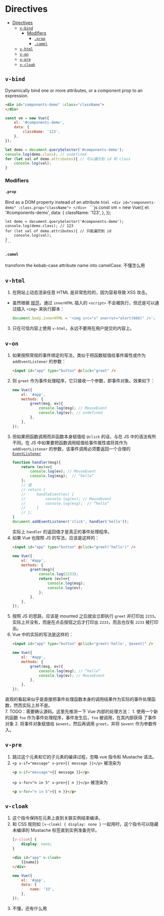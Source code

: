 # Directives


<!-- TOC -->

- [Directives](#directives)
    - [`v-bind`](#v-bind)
        - [Modifiers](#modifiers)
            - [`.prop`](#prop)
            - [`.camel`](#camel)
    - [`v-html`](#v-html)
    - [`v-on`](#v-on)
    - [`v-pre`](#v-pre)
    - [`v-cloak`](#v-cloak)

<!-- /TOC -->


## `v-bind`
Dynamically bind one or more attributes, or a component prop to an expression.
```html
<div id="components-demo" :class="className">
</div>
```
```js
const vm = new Vue({
    el: '#components-demo',
    data: {
        className: '123',
    },
});

let demo = document.querySelector('#components-demo');
console.log(demo.class); // undefined
for (let val of demo.attributes){ // 可以遍历到 id 和 class
    console.log(val);
}
```

### Modifiers
#### `.prop`
Bind as a DOM property instead of an attribute
    ```html
    <div id="components-demo" :class.prop="className">
    </div>
    ```
    ```js
    const vm = new Vue({
        el: '#components-demo',
        data: {
            className: '123',
        },
    });

    let demo = document.querySelector('#components-demo');
    console.log(demo.class); // 123
    for (let val of demo.attributes){ // 只能遍历到 id
        console.log(val);
    }
    ```

#### `.camel`
transform the kebab-case attribute name into camelCase. 不懂怎么用


## `v-html`
1. 在网站上动态渲染任意 HTML 是非常危险的，因为容易导致 XSS 攻击。
* 虽然根据 [规范](https://www.w3.org/TR/2008/WD-html5-20080610/dom.html#innerhtml0)，通过 `innerHTML` 插入的 `<script>` 不会被执行，但还是可以通过插入 `<img>` 来执行脚本：
    ```js
    document.body.innerHTML = '<img src="x" onerror="alert(666)" />';
    ```
3. 只在可信内容上使用 `v-html`，永远不要用在用户提交的内容上。


## `v-on`
1. 如果按照常规的事件绑定的写法，类似于把函数赋值给事件属性或作为 `addEventListener` 的参数：
    ```html
    <input id="app" type="button" @click="greet" />
    ```
2. 则 `greet` 作为事件处理程序，它只接收一个参数，即事件对象。效果如下：
    ```js
    new Vue({
        el: '#app',
        methods: {
            greet(msg, ev){
                console.log(msg); // MouseEvent
                console.log(ev); // undefined
            },
        },
    });
    ```
3. 但如果把函数调用而非函数本身赋值给 `@click` 的话，与在 JS 中的语法有所不同。在 JS 中如果要把函数调用赋值给事件属性或将其作为 `addEventListener` 的参数，该事件调用必须要返回一个合理的 [`EventListener`](https://developer.mozilla.org/en-US/docs/Web/API/EventListener)
    ```js
    function handler(msg){
        return (ev)=>{
            console.log(ev); // MouseEvent
            console.log(msg);  // “hello”
        };
        // 或
        // return {
        //     handleEvent(ev) {
        //         console.log(ev); // MouseEvent
        //         console.log(msg);  // “hello”
        //     }
        // };
    }
    document.addEventListener('click', handler('hello'));
    ```
    实际上 `handler` 的返回值才是真正的事件处理程序。
4. 如果 Vue 也按照 JS 的写法，应该是这样的：
    ```html
    <input id="app" type="button" @click="greet('hello')" />
    ```
    ```js
    new Vue({
        el: '#app',
        methods: {
            greet(msg){
                console.log(2233);
                return (ev)=>{
                    console.log(msg);
                    console.log(ev);
                };
            },
        },
    });
    ```
5. 按照 JS 的思路，应该是 mounted 之后就会立即执行 `greet` 并打印出 `2233`。实际上并没有，而是在点击按钮之后才打印出 `2233`，而且也仅有 `2233` 被打印出。
6. Vue 中的实际的写法是这样的：
    ```html
    <input id="app" type="button" @click="greet('hello', $event)" />
    ```
    ```js
    new Vue({
        el: '#app',
        methods: {
            greet(msg, ev){
                console.log(msg); // “hello”
                console.log(ev); // MouseEvent
            },
        },
    });
    ```
直观的看起来似乎是直接把事件处理函数本身的调用结果作为实际的事件处理函数，然而实际上并不是。  
7. TODO：需要确认源码。这里先推测一下 Vue 内部的处理方法：
    1. 使用一个新的函数 `foo` 作为事件处理程序，事件发生后，`foo` 被调用，在其内部获得
       了事件对象
    2. 将事件对象赋值给 `$event`，然后再调用 `greet`，并将 `$event` 作为参数传入。


## `v-pre`
1. 跳过这个元素和它的子元素的编译过程，忽略 vue 指令和 Mustache 语法。
2. `<p v-if="message" v-pre>{{ message }}</p>` 被渲染为
    ```html
    <p v-if="message">{{ message }}</p>
    ```
    `<p v-for="n in 5" v-pre>{{ n }}</p>` 被渲染为
    ```html
    <p v-for="n in 5">{{ n }}</p>
    ```


## `v-cloak`
1. 这个指令保持在元素上直到关联实例结束编译。
2. 和 CSS 规则如 `[v-cloak] { display: none }` 一起用时，这个指令可以隐藏未编译的 Mustache 标签直到实例准备完毕。
    ```css
    [v-cloak] {
        display: none;
    }
    ```
    ```html
    <div id="app" v-cloak>
        {{name}}
    </div>
    ```
    ```js
    new Vue({
        el: '#app',
        data: {
            name: '33',
        },
    });
    ```
3. 不懂，还有什么用
